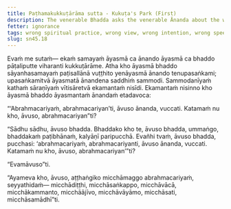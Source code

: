 ```yaml
---
title: Paṭhamakukkuṭārāma sutta - Kukuṭa's Park (First)
description: The venerable Bhadda asks the venerable Ānanda about the wrong spiritual practice.
fetter: ignorance
tags: wrong spiritual practice, wrong view, wrong intention, wrong speech, wrong action, wrong livelihood, wrong effort, wrong mindfulness, wrong collectedness, sn, sn45-56, sn45
slug: sn45.18
---
```


Evaṁ me sutaṁ— ekaṁ samayaṁ āyasmā ca ānando āyasmā ca bhaddo pāṭaliputte viharanti kukkuṭārāme. Atha kho āyasmā bhaddo sāyanhasamayaṁ paṭisallānā vuṭṭhito yenāyasmā ānando tenupasaṅkami; upasaṅkamitvā āyasmatā ānandena saddhiṁ sammodi. Sammodanīyaṁ kathaṁ sāraṇīyaṁ vītisāretvā ekamantaṁ nisīdi. Ekamantaṁ nisinno kho āyasmā bhaddo āyasmantaṁ ānandaṁ etadavoca:

“‘Abrahmacariyaṁ, abrahmacariyan’ti, āvuso ānanda, vuccati. Katamaṁ nu kho, āvuso, abrahmacariyan”ti?

“Sādhu sādhu, āvuso bhadda. Bhaddako kho te, āvuso bhadda, ummaṅgo, bhaddakaṁ paṭibhānaṁ, kalyāṇī paripucchā. Evañhi tvaṁ, āvuso bhadda, pucchasi: ‘abrahmacariyaṁ, abrahmacariyanti, āvuso ānanda, vuccati. Katamaṁ nu kho, āvuso, abrahmacariyan’”ti?

“Evamāvuso”ti.

“Ayameva kho, āvuso, aṭṭhaṅgiko micchāmaggo abrahmacariyaṁ, seyyathidaṁ— micchādiṭṭhi, micchāsaṅkappo, micchāvācā, micchākammanto, micchāājīvo, micchāvāyāmo, micchāsati, micchāsamādhī”ti.
